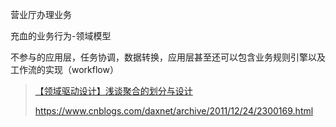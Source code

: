 

营业厅办理业务

充血的业务行为-领域模型

不参与的应用层，任务协调，数据转换，应用层甚至还可以包含业务规则引擎以及工作流的实现（workflow）



>  [【领域驱动设计】浅谈聚合的划分与设计](https://www.cnblogs.com/daxnet/archive/2011/12/24/2300169.html)
>
> https://www.cnblogs.com/daxnet/archive/2011/12/24/2300169.html

